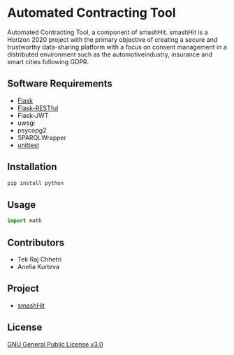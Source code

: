 # Automated Contracting Tool
Automated Contracting Tool, a component of smashHit. smashHit is a Horizon 2020 project with the primary objective of creating a secure and trustworthy data-sharing platform with a focus on consent management in a distributed environment such as the automotiveindustry, insurance and smart cities following GDPR.

## Software Requirements
- [Flask](https://flask.palletsprojects.com/en/1.1.x/)
- [Flask-RESTful](https://flask-restful.readthedocs.io/en/latest/)
- Flask-JWT 
- uwsgi
- psycopg2
- SPARQLWrapper
- [unittest](https://docs.python.org/3/library/unittest.html)

## Installation


```bash
pip install python
```

## Usage

```python
import math

```
## Contributors
- Tek Raj Chhetri 
- Anelia Kurteva 


## Project
-  [smashHit](https://www.smashhit.eu/) 

## License
[GNU General Public License v3.0](https://github.com/tekrajchhetri/automatic_contracting/blob/main/LICENSE)